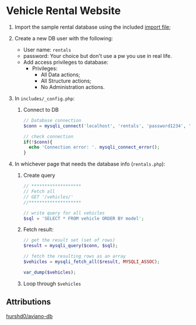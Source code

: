 # Vehicle Rental Website
1. Import the sample rental database using the included [import file](import-db.sql);
2. Create a new DB user with the following:
    - User name: `rentals`
    - password: Your choice but don't use a pw you use in real life.
    - Add access privileges to database:
        - Privileges:
          - All Data actions;
          - All Structure actions;
          - No Administration actions.
3. In `includes/_config.php`:
    1. Connect to DB

        ```php
        // Database connection
        $conn = mysqli_connect('localhost', 'rentals', 'password1234', 'aviano-db');

        // check connection
        if(!$conn){
          echo 'Connection error: '. mysqli_connect_error();
        }
        ```

4. In whichever page that needs the database info (`rentals.php`):
    1. Create query

        ```php
        // *******************
        // Fetch all
        // GET '/vehicles/'
        //********************

        // write query for all vehicles
        $sql = 'SELECT * FROM vehicle ORDER BY model';

        ```
    2. Fetch result:

        ```php
        // get the result set (set of rows)
        $result = mysqli_query($conn, $sql);

        // fetch the resulting rows as an array
        $vehicles = mysqli_fetch_all($result, MYSQLI_ASSOC);

        var_dump($vehicles);
        ```
    3. Loop through `$vehicles`

## Attributions
[hurshd0/aviano-db](https://github.com/hurshd0/aviano-db)